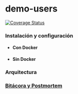 # demo-users

[![Coverage Status](https://coveralls.io/repos/github/edjeordjian/demo-users/badge.svg?branch=develop&t=8RwVJZ)](https://coveralls.io/github/edjeordjian/demo-users?branch=develop) 

### Instalación y configuración

- #### Con Docker

- #### Sin Docker

### Arquitectura

### [Bitácora y Postmortem](https://edjeordjian.github.io/bitacora/)
